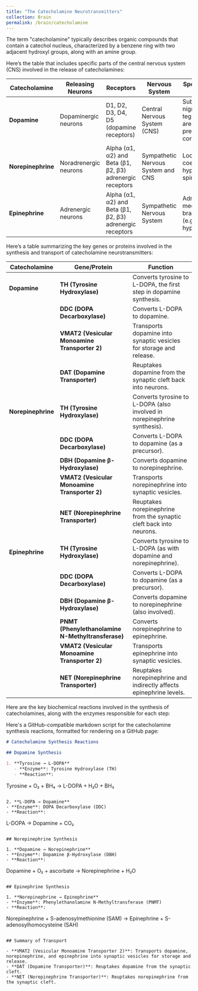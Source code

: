 ```yaml
---
title: "The Catecholamine Neurotransmitters"
collection: Brain
permalink: /brain/catecholamine
---
```


The term "catecholamine" typically describes organic compounds that contain a catechol nucleus, characterized by a benzene ring with two adjacent hydroxyl groups, along with an amine group.  

Here’s the table that includes specific parts of the central nervous system (CNS) involved in the release of catecholamines:

| **Catecholamine** | **Releasing Neurons**          | **Receptors**                       | **Nervous System**              | **Specific Parts of CNS**           |
|-------------------|--------------------------------|-------------------------------------|---------------------------------|--------------------------------------|
| **Dopamine**      | Dopaminergic neurons           | D1, D2, D3, D4, D5 (dopamine receptors) | Central Nervous System (CNS)   | Substantia nigra, ventral tegmental area, striatum, prefrontal cortex |
| **Norepinephrine**| Noradrenergic neurons          | Alpha (α1, α2) and Beta (β1, β2, β3) adrenergic receptors | Sympathetic Nervous System and CNS | Locus coeruleus, hypothalamus, spinal cord     |
| **Epinephrine**   | Adrenergic neurons             | Alpha (α1, α2) and Beta (β1, β2, β3) adrenergic receptors | Sympathetic Nervous System      | Adrenal medulla, some brain regions (e.g., hypothalamus) |



Here’s a table summarizing the key genes or proteins involved in the synthesis and transport of catecholamine neurotransmitters:

| **Catecholamine** | **Gene/Protein**                   | **Function**                                    |
|-------------------|------------------------------------|-------------------------------------------------|
| **Dopamine**      | **TH (Tyrosine Hydroxylase)**     | Converts tyrosine to L-DOPA, the first step in dopamine synthesis. |
|                   | **DDC (DOPA Decarboxylase)**      | Converts L-DOPA to dopamine.                    |
|                   | **VMAT2 (Vesicular Monoamine Transporter 2)** | Transports dopamine into synaptic vesicles for storage and release. |
|                   | **DAT (Dopamine Transporter)**     | Reuptakes dopamine from the synaptic cleft back into neurons.  |
| **Norepinephrine**| **TH (Tyrosine Hydroxylase)**     | Converts tyrosine to L-DOPA (also involved in norepinephrine synthesis). |
|                   | **DDC (DOPA Decarboxylase)**      | Converts L-DOPA to dopamine (as a precursor).  |
|                   | **DBH (Dopamine β-Hydroxylase)**  | Converts dopamine to norepinephrine.            |
|                   | **VMAT2 (Vesicular Monoamine Transporter 2)** | Transports norepinephrine into synaptic vesicles. |
|                   | **NET (Norepinephrine Transporter)**| Reuptakes norepinephrine from the synaptic cleft back into neurons. |
| **Epinephrine**   | **TH (Tyrosine Hydroxylase)**     | Converts tyrosine to L-DOPA (as with dopamine and norepinephrine). |
|                   | **DDC (DOPA Decarboxylase)**      | Converts L-DOPA to dopamine (as a precursor).  |
|                   | **DBH (Dopamine β-Hydroxylase)**  | Converts dopamine to norepinephrine (also involved). |
|                   | **PNMT (Phenylethanolamine N-Methyltransferase)** | Converts norepinephrine to epinephrine.        |
|                   | **VMAT2 (Vesicular Monoamine Transporter 2)** | Transports epinephrine into synaptic vesicles. |
|                   | **NET (Norepinephrine Transporter)**| Reuptakes norepinephrine and indirectly affects epinephrine levels. |



Here are the key biochemical reactions involved in the synthesis of catecholamines, along with the enzymes responsible for each step:

Here's a GitHub-compatible markdown script for the catecholamine synthesis reactions, formatted for rendering on a GitHub page:

```markdown
# Catecholamine Synthesis Reactions

## Dopamine Synthesis

1. **Tyrosine → L-DOPA**
   - **Enzyme**: Tyrosine Hydroxylase (TH)  
   - **Reaction**:  
   ```
   Tyrosine + O₂ + BH₄ → L-DOPA + H₂O + BH₃
   ```

2. **L-DOPA → Dopamine**
   - **Enzyme**: DOPA Decarboxylase (DDC)  
   - **Reaction**:  
   ```
   L-DOPA → Dopamine + CO₂
   ```

## Norepinephrine Synthesis

1. **Dopamine → Norepinephrine**
   - **Enzyme**: Dopamine β-Hydroxylase (DBH)  
   - **Reaction**:  
   ```
   Dopamine + O₂ + ascorbate → Norepinephrine + H₂O
   ```

## Epinephrine Synthesis

1. **Norepinephrine → Epinephrine**
   - **Enzyme**: Phenylethanolamine N-Methyltransferase (PNMT)  
   - **Reaction**:  
   ```
   Norepinephrine + S-adenosylmethionine (SAM) → Epinephrine + S-adenosylhomocysteine (SAH)
   ```

## Summary of Transport

- **VMAT2 (Vesicular Monoamine Transporter 2)**: Transports dopamine, norepinephrine, and epinephrine into synaptic vesicles for storage and release.
- **DAT (Dopamine Transporter)**: Reuptakes dopamine from the synaptic cleft.
- **NET (Norepinephrine Transporter)**: Reuptakes norepinephrine from the synaptic cleft.
```
